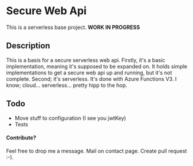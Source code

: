 # Secure Web Api

This is a serverless base project. **WORK IN PROGRESS**

## Description

This is a basis for a secure serverless web api. Firstly, it's a basic implementation, meaning it's supposed to be expanded on. It holds simple implementations to get a secure web api up and running, but it's not complete. Second; it's serverless. It's done with Azure Functions V3. I know; cloud... serverless... pretty hipp to the hop.

## Todo

- Move stuff to configuration (I see you jwtKey)
- Tests

#### Contribute?

Feel free to drop me a message. Mail on contact page. Create pull request :-).
